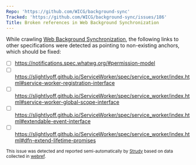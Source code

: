 ```yaml
---
Repo: 'https://github.com/WICG/background-sync'
Tracked: 'https://github.com/WICG/background-sync/issues/186'
Title: Broken references in Web Background Synchronization
---
```


While crawling [Web Background Synchronization](https://wicg.github.io/background-sync/spec/), the following links to other specifications were detected as pointing to non-existing anchors, which should be fixed:
* [ ] https://notifications.spec.whatwg.org/#permission-model
* [ ] https://slightlyoff.github.io/ServiceWorker/spec/service_worker/index.html#service-worker-registration-interface
* [ ] https://slightlyoff.github.io/ServiceWorker/spec/service_worker/index.html#service-worker-global-scope-interface
* [ ] https://slightlyoff.github.io/ServiceWorker/spec/service_worker/index.html#extendable-event-interface
* [ ] https://slightlyoff.github.io/ServiceWorker/spec/service_worker/index.html#dfn-extend-lifetime-promises

<sub>This issue was detected and reported semi-automatically by [Strudy](https://github.com/w3c/strudy/) based on data collected in [webref](https://github.com/w3c/webref/).</sub>
